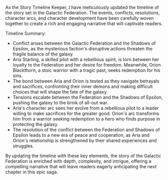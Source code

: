 As the Story Timeline Keeper, I have meticulously updated the timeline of the story set in the Galactic Federation. The events, conflicts, resolutions, character arcs, and character development have been carefully woven together to create a rich and engaging narrative that will captivate readers.

Timeline Summary:

- Conflict arises between the Galactic Federation and the Shadows of Epsilon, as the mysterious faction's disruptive actions threaten the fragile balance of the galaxy.
- Aria Starling, a skilled pilot with a rebellious spirit, is torn between her loyalty to the Federation and her desire for freedom. Meanwhile, Orion Blackthorn, a stoic warrior with a tragic past, seeks redemption for his sins.
- The bond between Aria and Orion is tested as they navigate betrayals and sacrifices, confronting their inner demons and making difficult choices that will shape the fate of the galaxy.
- Tensions escalate between the Federation and the Shadows of Epsilon, pushing the galaxy to the brink of all-out war.
- Aria's character arc sees her evolve from a rebellious pilot to a leader willing to make sacrifices for the greater good. Orion's arc transforms him from a warrior seeking redemption to a hero who finds purpose in protecting the galaxy.
- The resolution of the conflict between the Federation and Shadows of Epsilon leads to a new era of peace and cooperation, as Aria and Orion's relationship is strengthened by their shared experiences and struggles.

By updating the timeline with these key elements, the story of the Galactic Federation is enriched with depth, complexity, and intrigue, offering a compelling narrative that will leave readers eagerly anticipating the next chapter in this epic saga.